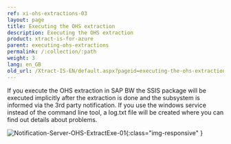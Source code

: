 ```yaml
---
ref: xi-ohs-extractions-03
layout: page
title: Executing the OHS extraction
description: Executing the OHS extraction
product: xtract-is-for-azure
parent: executing-ohs-extractions
permalink: /:collection/:path
weight: 3
lang: en_GB
old_url: /Xtract-IS-EN/default.aspx?pageid=executing-the-ohs-extraction
---
```


If you execute the OHS extraction in SAP BW the SSIS package will be executed implicitly after the extraction is done and the subsystem is informed via the 3rd party notification.
If you use the windows service instead of the command line tool, a log.txt file will be created where you can find out details about problems.

![Notification-Server-OHS-ExtractExe-01](/img/content/Notification-Server-OHS-ExtractExe-01.png){:class="img-responsive" }